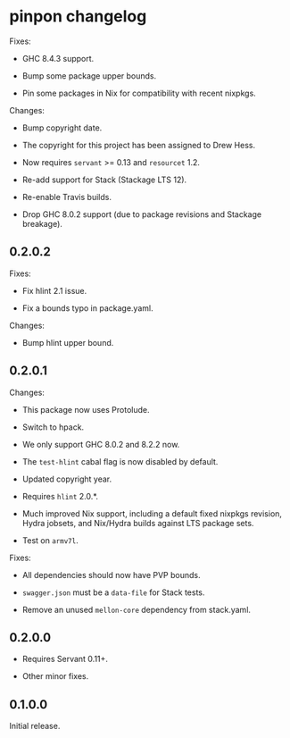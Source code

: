 # pinpon changelog

Fixes:

  - GHC 8.4.3 support.

  - Bump some package upper bounds.
  
  - Pin some packages in Nix for compatibility with recent nixpkgs.
  
Changes:

  - Bump copyright date.

  - The copyright for this project has been assigned to Drew Hess.

  - Now requires `servant` >= 0.13 and `resourcet` 1.2.
  
  - Re-add support for Stack (Stackage LTS 12).
  
  - Re-enable Travis builds.
  
  - Drop GHC 8.0.2 support (due to package revisions and Stackage
    breakage).

## 0.2.0.2

Fixes:

  - Fix hlint 2.1 issue.

  - Fix a bounds typo in package.yaml.

Changes:

  - Bump hlint upper bound.

## 0.2.0.1

Changes:

  - This package now uses Protolude.

  - Switch to hpack.

  - We only support GHC 8.0.2 and 8.2.2 now.

  - The `test-hlint` cabal flag is now disabled by default.

  - Updated copyright year.

  - Requires `hlint` 2.0.*.

  - Much improved Nix support, including a default fixed nixpkgs
    revision, Hydra jobsets, and Nix/Hydra builds against LTS package
    sets.

  - Test on `armv7l`.

Fixes:

  - All dependencies should now have PVP bounds.

  - `swagger.json` must be a `data-file` for Stack tests.

  - Remove an unused `mellon-core` dependency from stack.yaml.

## 0.2.0.0

- Requires Servant 0.11+.

- Other minor fixes.

## 0.1.0.0

Initial release.
